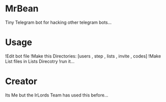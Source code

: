 # MrBean
Tiny Telegram bot for hacking other telegram bots...

# Usage
!Edit bot file 
!Make this Directories: [users , step , lists , invite , codes]
!Make List files in Lists Direcotry
!run it...

# Creator
Its Me but the IrLords Team has used this before...
